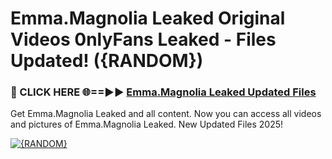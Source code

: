 # Emma.Magnolia Leaked Original Videos 0nlyFans Leaked - Files Updated! ({RANDOM})

<h3>🔴 CLICK HERE 🌐==►► <a href="https://betterlinks.top/A2PfLJ" rel="nofollow">Emma.Magnolia Leaked Updated Files</a></h3>

Get Emma.Magnolia Leaked and all content. Now you can access all videos and pictures of Emma.Magnolia Leaked. New Updated Files 2025!

[![{RANDOM}](https://i.imgur.com/ppqm5kG.gif)](https://betterlinks.top/A2PfLJ)